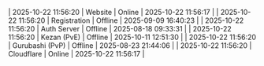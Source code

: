 | 2025-10-22 11:56:20 | Website | Online | 2025-10-22 11:56:17 |
| 2025-10-22 11:56:20 | Registration | Offline | 2025-09-09 16:40:23 |
| 2025-10-22 11:56:20 | Auth Server | Offline | 2025-08-18 09:33:31 |
| 2025-10-22 11:56:20 | Kezan (PvE) | Offline | 2025-10-11 12:51:30 |
| 2025-10-22 11:56:20 | Gurubashi (PvP) | Offline | 2025-08-23 21:44:06 |
| 2025-10-22 11:56:20 | Cloudflare | Online | 2025-10-22 11:56:17 |
